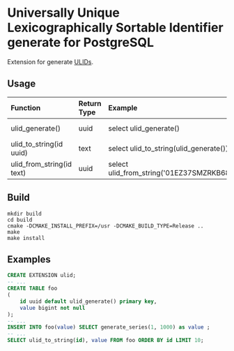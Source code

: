 # Universally Unique Lexicographically Sortable Identifier generate for PostgreSQL

Extension for generate [ULIDs](https://github.com/ulid/spec).

## Usage

| Function                         | Return Type | Example                                | Result                               |
|:---------------------------------|:------------|:---------------------------------------|:-------------------------------------|
| ulid_generate()                  | uuid        | select ulid_generate()                 | 0177a26f-6db1-11bf-54e2-e0f29ca6fc72 |
| ulid_to_string(id uuid)          | text        | select ulid_to_string(ulid_generate()) | 01EZ37SMZRKB68B5CPZZ56MBQQ           |
| ulid_from_string(id text)        | uuid        | select ulid_from_string('01EZ37SMZRKB68B5CPZZ56MBQQ') | 0177c67c-d3f8-9acc-8595-96ffca6a2ef7 |

## Build

    mkdir build
    cd build
    cmake -DCMAKE_INSTALL_PREFIX=/usr -DCMAKE_BUILD_TYPE=Release ..
    make
    make install

## Examples

```sql
CREATE EXTENSION ulid;
-- ...
CREATE TABLE foo
(
    id uuid default ulid_generate() primary key,
    value bigint not null
);
-- ...
INSERT INTO foo(value) SELECT generate_series(1, 1000) as value ;
-- ...
SELECT ulid_to_string(id), value FROM foo ORDER BY id LIMIT 10;
```
